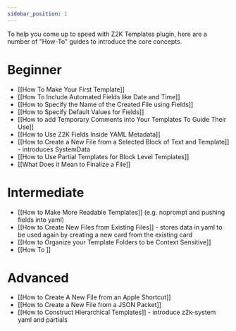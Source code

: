 ```yaml
---
sidebar_position: 1
---
```


To help you come up to speed with Z2K Templates plugin, here are a number of "How-To" guides to introduce the core concepts.
# Beginner
- [[How To Make Your First Template]]
- [[How To Include Automated Fields like Date and Time]]
- [[How to Specify the Name of the Created File using Fields]]
- [[How to Specify Default Values for Fields]]
- [[How to add Temporary Comments into Your Templates To Guide Their Use]]
- [[How to Use Z2K Fields Inside YAML Metadata]]
- [[How to Create a New File from a Selected Block of Text and Template]] - introduces SystemData
- [[How to Use Partial Templates for Block Level Templates]]
- [[What Does it Mean to Finalize a File]]

# Intermediate
- [[How to Make More Readable Templates]] (e.g. noprompt and pushing fields into yaml)
- [[How to Create New Files from Existing Files]] - stores data in yaml to be used again by creating a new card from the existing card
- [[How to Organize your Template Folders to be Context Sensitive]]
- [[How To ]]

# Advanced
- [[How to Create A New File from an Apple Shortcut]]
- [[How to Create a New File from a JSON Packet]]
- [[How to Construct Hierarchical Templates]] - introduce z2k-system yaml and partials

